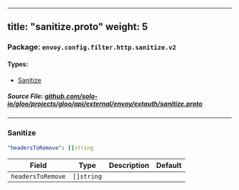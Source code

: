 
---
title: "sanitize.proto"
weight: 5
---

<!-- Code generated by solo-kit. DO NOT EDIT. -->


### Package: `envoy.config.filter.http.sanitize.v2` 
#### Types:


- [Sanitize](#sanitize)
  



##### Source File: [github.com/solo-io/gloo/projects/gloo/api/external/envoy/extauth/sanitize.proto](https://github.com/solo-io/gloo/blob/master/projects/gloo/api/external/envoy/extauth/sanitize.proto)





---
### Sanitize



```yaml
"headersToRemove": []string

```

| Field | Type | Description | Default |
| ----- | ---- | ----------- |----------- | 
| `headersToRemove` | `[]string` |  |  |





<!-- Start of HubSpot Embed Code -->
<script type="text/javascript" id="hs-script-loader" async defer src="//js.hs-scripts.com/5130874.js"></script>
<!-- End of HubSpot Embed Code -->
